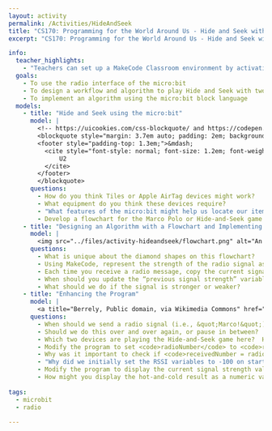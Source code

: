 ```yaml
---
layout: activity
permalink: /Activities/HideAndSeek
title: "CS170: Programming for the World Around Us - Hide and Seek with the micro:bit"
excerpt: "CS170: Programming for the World Around Us - Hide and Seek with the micro:bit"

info:
  teacher_highlights:
    - "Teachers can set up a MakeCode Classroom environment by activating this <a href=\"../files/activity-hideandseek/hideandseek-20220705-0243-microbit-classroom-resume-activity.html\">template</a>."
  goals: 
    - To use the radio interface of the micro:bit
    - To design a workflow and algorithm to play Hide and Seek with two micro:bit devices
    - To implement an algorithm using the micro:bit block language
  models:
    - title: "Hide and Seek using the micro:bit"
      model: |
        <!-- https://uicookies.com/css-blockquote/ and https://codepen.io/jonitrythall/pen/XbENPM-->
        <blockquote style="margin: 3.7em auto; padding: 2em; background: linear-gradient(white, white) padding-box, url(https://s3-us-west-2.amazonaws.com/s.cdpn.io/80625/sea.jpg) border-box  0 / cover; border: 2em solid transparent; box-shadow: 5px 3px 30px black; font-size: 1.4em; font-style: italic; line-height: 1.5; width: 40%;">But I still haven't found what I'm looking for.
        <footer style="padding-top: 1.3em;">&mdash;
          <cite style="font-style: normal; font-size: 1.2em; font-weight: bold;">
              U2
          </cite>
        </footer>
        </blockquote>
      questions: 
        - How do you think Tiles or Apple AirTag devices might work?
        - What equipment do you think these devices require?
        - "What features of the micro:bit might help us locate our item?  As a hint, think of the game <a href=\"https://en.wikipedia.org/wiki/Marco_Polo_(game)\">Marco Polo</a>."
        - Develop a flowchart for the Marco Polo or Hide-and-Seek game (who says what, and who does what).  For this flowchart, let's decide if we're getting &quot;warmer&quot; or &quot;colder&quot; at each step.
    - title: "Designing an Algorithm with a Flowchart and Implementing the Algorithm"
      model: |
        <img src="../files/activity-hideandseek/flowchart.png" alt="An algorithm flowchart for the Hide-and-Seek game">
      questions: 
        - What is unique about the diamond shapes on this flowchart?
        - Using MakeCode, represent the strength of the radio signal as a variable.
        - Each time you receive a radio message, copy the current signal strength to a new variable that represents the previous signal strength, so that we can compare the two to see if the current one is stronger (larger) or weaker (smaller).  We’ll do this every time we receive a radio message (“on radio received”)
        - When should you update the “previous signal strength” variable, and to what should we set it?
        - What should we do if the signal is stronger or weaker?
    - title: "Enhancing the Program"
      model: |
        <a title="Berrely, Public domain, via Wikimedia Commons" href="https://commons.wikimedia.org/wiki/File:Apple_AirTag.svg"><img width="512" alt="Apple AirTag" src="https://upload.wikimedia.org/wikipedia/commons/thumb/2/2d/Apple_AirTag.svg/512px-Apple_AirTag.svg.png"></a>
      questions: 
        - When should we send a radio signal (i.e., &quot;Marco!&quot;)
        - Should we do this over and over again, or pause in between?  Why or why not?
        - Which two devices are playing the Hide-and-Seek game here?  How can we modify the program to allow each pair to communicate with one another without interfering with the others?
        - Modify the program to set <code>radioNumber</code> to <code>radioNumber + 1 mod 30</code> and display the <code>radioNumber</code> variable value each time the B button is pressed.
        - Why was it important to check if <code>receivedNumber = radioNumber</code> when a message was received?  Why was it helpful to send the <code>radioNumber</code> as the message?
        - "Why did we initially set the RSSI variables to -100 on start?  What would happen if we set these variables to 0 instead, or to something else?"
        - Modify the program to display the current signal strength value when the A+B buttons are pressed together (at the same time).
        - How might you display the hot-and-cold result as a numeric value in feet or meters, rather than a generic &quot;warmer&quot; or &quot;colder&quot;?  How might we figure out the best way to convert the RSSI signal value to a distance?
        
tags:
  - microbit
  - radio
  
---
```


